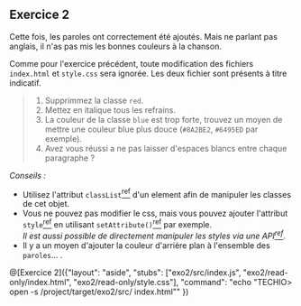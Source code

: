 ## Exercice 2

Cette fois, les paroles ont correctement été ajoutés. Mais ne parlant pas anglais, il n'as pas mis les bonnes couleurs à la chanson.

Comme pour l'exercice précédent, toute modification des fichiers `index.html` et `style.css` sera ignorée. Les deux fichier sont présents à titre indicatif.

> 1. Supprimmez la classe `red`.
> 2. Mettez en italique tous les refrains.
> 3. La couleur de la classe `blue` est trop forte, trouvez un moyen de mettre une couleur blue plus douce (`#8A2BE2`, `#6495ED` par exemple).
> 4. Avez vous réussi a ne pas laisser d'espaces blancs entre chaque paragraphe ?

_Conseils :_

- Utilisez l'attribut `classList`[<sup>ref</sup>](https://developer.mozilla.org/fr/docs/Web/API/Element/classList) d'un element afin de manipuler les classes de cet objet.
- Vous ne pouvez pas modifier le css, mais vous pouvez ajouter l'attribut `style`[<sup>ref</sup>](https://developer.mozilla.org/fr/docs/Web/HTML/Attributs_universels/style) en utilisant `setAttribute()`[<sup>ref</sup>](https://developer.mozilla.org/fr/docs/Web/API/Element/setAttribute) par exemple.  
  _Il est aussi possible de directement manipuler les styles via une API[<sup>ref</ref>](https://developer.mozilla.org/fr/docs/Web/API/HTMLElement/style)_.
- Il y a un moyen d'ajouter la couleur d'arrière plan à l'ensemble des `paroles`... .

@[Exercice 2]({"layout": "aside", "stubs": ["exo2/src/index.js", "exo2/read-only/index.html", "exo2/read-only/style.css"], "command": "echo \"TECHIO> open -s /project/target/exo2/src/ index.html\"" })
